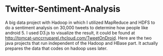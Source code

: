 # Twitter-Sentiment-Analysis
A big data project with Hadoop in which I utilized MapReduce and HDFS to do a sentiment analysis on 30,000 tweets to determine how people like android 5. I used D3.js to visualize the result, it could be found at http://tomcat-unccrruparel.rhcloud.com/TweetOnDroid.
Here are the two java projects that run independent of the Hadoop and HBase part. It actually prepares the data that codes on hadoop uses later.
